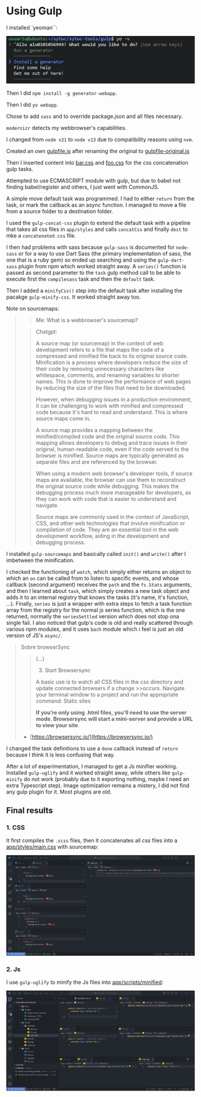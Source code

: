 # Using Gulp

I installed `yeoman``:

![console yo -v command output](docs/yeoman%20generator%20installation%20proof.PNG)

Then I did `npm install -g generator-webapp`.

Then I did `yo webapp`.

Chose to add `sass` and to override package.json and all files necessary.

`modernizr` detects my webbrowser's capabilities.

I changed from `node v21` to `node v13` due to compatibility reasons using `nvm`.

Created an own [gulpfile.js](gulpfile.js) after renaming the original to [gulpfile-original.js](gulpfile-original.js)

Then I inserted content into [bar.css](app/styles/bar.css) and [foo.css](app/styles/foo.css) for the css concatenation gulp tasks.

Attempted to use ECMASCRIPT module with gulp, but due to babel not finding babel/register and others, I just went with CommonJS.

A simple move default task was programmed. I had to either `return` from the task, or mark the callback as an async function. I managed to move a file from a source folder to a destination folder.

I used the `gulp-concat-css` plugin to extend the default task with a pipeline that takes all css files in `app/styles` and calls `concatCss` and finally `dest` to mke a `concatenated.css` file.

I then had problems with sass because `gulp-sass` is documented for `node-sass` or for a way to use Dart Sass (the primary implementation of sass, the one that is a ruby gem) so ended up searching and using the `gulp-dart-sass` plugin from npm which worked straight away. A `series()` function is passed as second parameter to the `task` gulp method call to be able to execute first the `compilesass` task and then the `default` task.

Then I added a `minifyCss()` step into the default task after installing the pacakge `gulp-minify-css`. It worked straight away too.

Note on sourcemaps:

>> Me: What is a webbrowser's sourcemap?
>
>> Chatgpt:
>>
>> A source map (or sourcemap) in the context of web development refers to a file that maps the code of a compressed and minified file back to its original source code. Minification is a process where developers reduce the size of their code by removing unnecessary characters like whitespace, comments, and renaming variables to shorter names. This is done to improve the performance of web pages by reducing the size of the files that need to be downloaded.
>>
>> However, when debugging issues in a production environment, it can be challenging to work with minified and compressed code because it's hard to read and understand. This is where source maps come in.
>>
>> A source map provides a mapping between the minified/compiled code and the original source code. This mapping allows developers to debug and trace issues in their original, human-readable code, even if the code served to the browser is minified. Source maps are typically generated as separate files and are referenced by the browser.
>>
>> When using a modern web browser's developer tools, if source maps are available, the browser can use them to reconstruct the original source code while debugging. This makes the debugging process much more manageable for developers, as they can work with code that is easier to understand and navigate.
>>
>> Source maps are commonly used in the context of JavaScript, CSS, and other web technologies that involve minification or compilation of code. They are an essential tool in the web development workflow, aiding in the development and debugging process.

I installed `gulp-sourcemaps` and basically called `init()` and `write()` after I imbetween the minification.

I checked the functioning of `watch`, which simply either returns an object to which an `on` can be called from to listen to specific events, and whose callback (second argument) receives the `path` and the `fs.Stats` arguments, and then I learned about `task`, which simply creates a new task object and adds it to an internal registry that knows the tasks (it's name, it's function, ...). Finally, `series` is just a wrapper with extra steps to fetch a task function array from the registry for the normal js series function, which is the one returned, normally the `seriesSettled` version which does not stop ona single fail. I also noticed that gulp's code is old and really scattered through various npm modules, and it uses `bach` module which i feel is just an old version of JS's `async/`.

> Sobre browserSync
>
>> (...)
>>
>>3. Start Browsersync
>>
>>A basic use is to watch all CSS files in the css directory and update connected browsers if a change >>occurs. Navigate your terminal window to a project and run the appropriate command:
>>Static sites
>>
>>**If you’re only using .html files, you’ll need to use the server mode. Browsersync will start a mini-server and provide a URL to view your site**.
>
> - [https://browsersync.io/](https://browsersync.io/)


I changed the task definitions to use a `done` callback instead of `return` because I think it is less confusing that way.

After a lot of experimentation, I managed to get a Js minifier working. Installed `gulp-uglify` and it worked straight away, while others like `gulp-minify` do not work (probably due to it exporting nothing, maybe I need an extra Typescript step). Image optimization remains a mistery, I did not find any gulp plugin for it. Most plugins are old.

## Final results

### 1. CSS

It first compiles the `.scss` files, then it concatenates all css files into a [app/styles/main.css](app/styles/main.css) with sourcemap:

![All files into main.css](docs/css_result.png)

### 2. Js

I use `gulp-uglify` to minify the Js files into [app/scripts/minified](app/scripts/minified/):

![All Js files and their minified versions](docs/js-minified.png)
